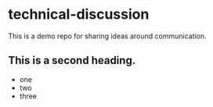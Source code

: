 # technical-discussion
This is a demo repo for sharing ideas around communication.


## This is a second heading.

* one
* two
* three
